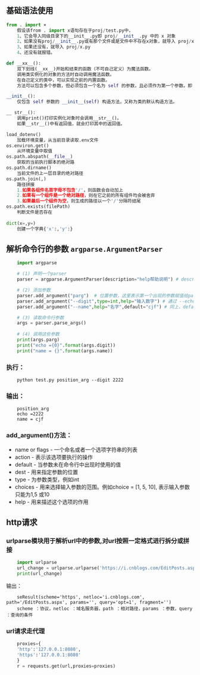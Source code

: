 ## 基础语法使用
```python
from . import ×
	假设该from . import x语句存在于proj/test.py中，
	1、它会导入同级目录下的__init__.py即 proj/__init__.py 中的 x 对象
	2、如果没有proj/__init__.py或有那个文件或是文件中不存在x对象，就导入 proj/x/__init__.py
	3、如果还没有，就导入 proj/x.py
	4、还没有就报错。

def __xx__():
	双下划线(__xx__)开始和结束的函数（不可自己定义）为魔法函数。
	调用类实例化的对象的方法时自动调用魔法函数。
	在自己定义的类中，可以实现之前的内置函数。
	方法可以包含多个参数，但必须包含一个名为 self 的参数，且必须作为第一个参数。即 __xx__(self)

__init__():
	仅包含 self 参数的 __init__(self) 构造方法，又称为类的默认构造方法。

__ str__():
	调用print()打印实例化对象时会调用__str__()。
	如果__str__()中有返回值，就会打印其中的返回值。

load_dotenv()	
	加载环境变量，从当前目录读取.env文件
os.environ.get()
	从环境变量中取值
os.path.abspath(__file__)
	获取的当前执行脚本的绝对路
os.path.dirname()
	当前文件的上一层目录的绝对路径
os.path.join(,)
	路径拼接
	1.如果各组件名首字母不包含'/'，则函数会自动加上
	2.如果有一个组件是一个绝对路径，则在它之前的所有组件均会被舍弃
	3.如果最后一个组件为空，则生成的路径以一个'/'分隔符结尾
os.path.exists(filePath)
	判断文件是否存在
	
dict(x=,y=)
	创建一个字典{'x':,'y':}
```

## 解析命令行的参数 `argparse.ArgumentParser`
```python
	import argparse

	# (1) 声明一个parser
	parser = argparse.ArgumentParser(description="help帮助说明") # description 可选参数，-h的时候第一行输出

	# (2) 添加参数
	parser.add_argument("parg")  # 位置参数，这里表示第一个出现的参数赋值给parg
	parser.add_argument("--digit",type=int,help="输入数字") # 通过 --echo xxx声明的参数，为int类型
	parser.add_argument("--name",help="名字",default="cjf") # 同上，default 表示默认值

	# (3) 读取命令行参数
	args = parser.parse_args()
	 
	# (4) 调用这些参数
	print(args.parg)
	print("echo ={0}".format(args.digit))
	print("name = {}".format(args.name))
```
### 执行：
```pthon
	python test.py position_arg --digit 2222
```
### 输出：
```
	position_arg
	echo =2222
	name = cjf
```
### add_argument()方法：
- name or flags - 一个命名或者一个选项字符串的列表
- action - 表示该选项要执行的操作
- default - 当参数未在命令行中出现时使用的值
- dest - 用来指定参数的位置
- type - 为参数类型，例如int
- choices - 用来选择输入参数的范围。例如choice = [1, 5, 10], 表示输入参数只能为1,5 或10
- help - 用来描述这个选项的作用

## http请求
### urlparse模块用于解析url中的参数,对url按照一定格式进行拆分或拼接 
```python
	import urlparse
	url_change = urlparse.urlparse('https://i.cnblogs.com/EditPosts.aspx?opt=1')
	print(url_change)
```
输出：
```
	seResult(scheme='https', netloc='i.cnblogs.com', path='/EditPosts.aspx', params='', query='opt=1', fragment='')
	scheme ：协议，netloc ：域名服务器，path ：相对路径，params ：参数，query ：查询的条件
```
### url请求走代理
```python
	proxies={
	'http':'127.0.0.1:8080',
	'https':'127.0.0.1:8080'
	}
	r = requests.get(url,proxies=proxies)
```